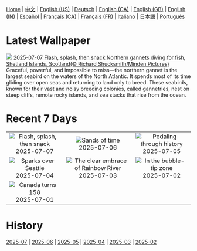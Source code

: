 [Home](../README.md) | [中文](zh-CN.md) | [English (US)](en-US.md) | [Deutsch](de-DE.md) | [English (CA)](en-CA.md) | [English (GB)](en-GB.md) | [English (IN)](en-IN.md) | [Español](es-ES.md) | [Français (CA)](fr-CA.md) | [Français (FR)](fr-FR.md) | [Italiano](it-IT.md) | [日本語](ja-JP.md) | [Português](pt-BR.md)

# Latest Wallpaper
![](https://www.bing.com/th?id=OHR.ShetlandGannets_EN-US0812287314_UHD.jpg)
[2025-07-07 Flash, splash, then snack Northern gannets diving for fish, Shetland Islands, Scotland(© Richard Shucksmith/Minden Pictures)](https://www.bing.com/th?id=OHR.ShetlandGannets_EN-US0812287314_UHD.jpg)
Graceful, powerful, and impossible to miss—the northern gannet is the largest seabird on the waters of the North Atlantic. It spends most of its time gliding over open seas and returning to land only to breed. These seabirds, known for their vast and noisy breeding colonies, called gannetries, nest on steep cliffs, remote rocky islands, and sea stacks that rise from the ocean.

# Recent 7 Days
|  |  |  |
|:---:|:---:|:---:|
| ![](https://www.bing.com/th?id=OHR.ShetlandGannets_EN-US0812287314_400x240.jpg "Flash, splash, then snack") 2025-07-07 | ![](https://www.bing.com/th?id=OHR.MesquiteFlats_EN-US0638943216_400x240.jpg "Sands of time") 2025-07-06 | ![](https://www.bing.com/th?id=OHR.TourCyclists_EN-US0589835009_400x240.jpg "Pedaling through history") 2025-07-05 |
| ![](https://www.bing.com/th?id=OHR.SeattleFireworks_EN-US0523563675_400x240.jpg "Sparks over Seattle") 2025-07-04 | ![](https://www.bing.com/th?id=OHR.RainbowRiver_EN-US0442967532_400x240.jpg "The clear embrace of Rainbow River") 2025-07-03 | ![](https://www.bing.com/th?id=OHR.MaroonClownfish_EN-US0391262783_400x240.jpg "In the bubble-tip zone") 2025-07-02 |
| ![](https://www.bing.com/th?id=OHR.CanadaDayFogo_EN-US0231478181_400x240.jpg "Canada turns 158") 2025-07-01 |  |  |

# History
[2025-07](../archives/wallpaper/en-US/w_2025_07.md) | [2025-06](../archives/wallpaper/en-US/w_2025_06.md) | [2025-05](../archives/wallpaper/en-US/w_2025_05.md) | [2025-04](../archives/wallpaper/en-US/w_2025_04.md) | [2025-03](../archives/wallpaper/en-US/w_2025_03.md) | [2025-02](../archives/wallpaper/en-US/w_2025_02.md)
